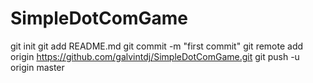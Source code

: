 # SimpleDotComGame
git init
git add README.md
git commit -m "first commit"
git remote add origin https://github.com/galvintdj/SimpleDotComGame.git
git push -u origin master
